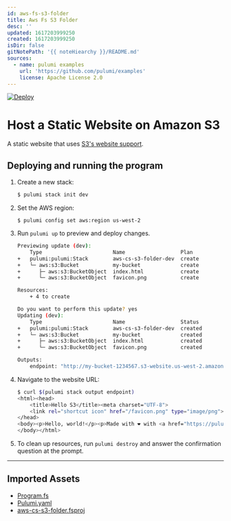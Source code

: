 ```yaml
---
id: aws-fs-s3-folder
title: Aws Fs S3 Folder
desc: ''
updated: 1617203999250
created: 1617203999250
isDir: false
gitNotePath: '{{ noteHiearchy }}/README.md'
sources:
  - name: pulumi examples
    url: 'https://github.com/pulumi/examples'
    license: Apache License 2.0
---
```

[![Deploy](https://get.pulumi.com/new/button.svg)](https://app.pulumi.com/new)

# Host a Static Website on Amazon S3

A static website that uses [S3's website support](https://docs.aws.amazon.com/AmazonS3/latest/dev/WebsiteHosting.html).

## Deploying and running the program

1. Create a new stack:

   ```bash
   $ pulumi stack init dev
   ```

2. Set the AWS region:

   ```
   $ pulumi config set aws:region us-west-2
   ```

3. Run `pulumi up` to preview and deploy changes.

   ```bash
   Previewing update (dev):
       Type                       Name                  Plan       
   +   pulumi:pulumi:Stack        aws-cs-s3-folder-dev  create     
   +   └─ aws:s3:Bucket           my-bucket             create     
   +      ├─ aws:s3:BucketObject  index.html            create     
   +      └─ aws:s3:BucketObject  favicon.png           create     

   Resources:
       + 4 to create

   Do you want to perform this update? yes
   Updating (dev):
       Type                       Name                  Status      
   +   pulumi:pulumi:Stack        aws-cs-s3-folder-dev  created     
   +   └─ aws:s3:Bucket           my-bucket             created     
   +      ├─ aws:s3:BucketObject  index.html            created     
   +      └─ aws:s3:BucketObject  favicon.png           created     

   Outputs:
       endpoint: "http://my-bucket-1234567.s3-website.us-west-2.amazonaws.com"
   ```

4. Navigate to the website URL:

   ```bash
   $ curl $(pulumi stack output endpoint)
   <html><head>
       <title>Hello S3</title><meta charset="UTF-8">
       <link rel="shortcut icon" href="/favicon.png" type="image/png">
   </head>
   <body><p>Hello, world!</p><p>Made with ❤️ with <a href="https://pulumi.com">Pulumi</a></p>
   </body></html>
   ```

5. To clean up resources, run `pulumi destroy` and answer the confirmation question at the prompt.

* * *

## Imported Assets

- [Program.fs](/assets/program.fs)
- [Pulumi.yaml](/assets/pulumi.yaml)
- [aws-cs-s3-folder.fsproj](/assets/aws-cs-s3-folder.fsproj)

